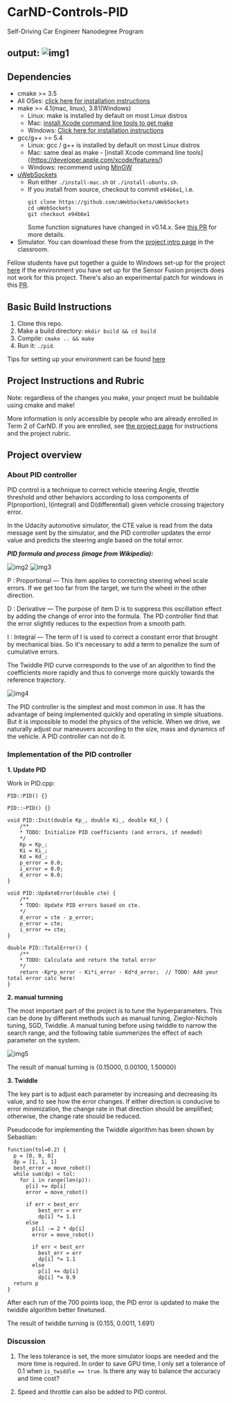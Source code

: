# CarND-Controls-PID
Self-Driving Car Engineer Nanodegree Program

[img1]: ./imgs/simulator.png
[img2]: ./imgs/formula.png
[img3]: ./imgs/process.png
[img4]: ./imgs/controllers.png
[img5]: ./imgs/tuning.png

output:
![img1]
---

## Dependencies

* cmake >= 3.5
 * All OSes: [click here for installation instructions](https://cmake.org/install/)
* make >= 4.1(mac, linux), 3.81(Windows)
  * Linux: make is installed by default on most Linux distros
  * Mac: [install Xcode command line tools to get make](https://developer.apple.com/xcode/features/)
  * Windows: [Click here for installation instructions](http://gnuwin32.sourceforge.net/packages/make.htm)
* gcc/g++ >= 5.4
  * Linux: gcc / g++ is installed by default on most Linux distros
  * Mac: same deal as make - [install Xcode command line tools]((https://developer.apple.com/xcode/features/)
  * Windows: recommend using [MinGW](http://www.mingw.org/)
* [uWebSockets](https://github.com/uWebSockets/uWebSockets)
  * Run either `./install-mac.sh` or `./install-ubuntu.sh`.
  * If you install from source, checkout to commit `e94b6e1`, i.e.
    ```
    git clone https://github.com/uWebSockets/uWebSockets 
    cd uWebSockets
    git checkout e94b6e1
    ```
    Some function signatures have changed in v0.14.x. See [this PR](https://github.com/udacity/CarND-MPC-Project/pull/3) for more details.
* Simulator. You can download these from the [project intro page](https://github.com/udacity/self-driving-car-sim/releases) in the classroom.

Fellow students have put together a guide to Windows set-up for the project [here](https://s3-us-west-1.amazonaws.com/udacity-selfdrivingcar/files/Kidnapped_Vehicle_Windows_Setup.pdf) if the environment you have set up for the Sensor Fusion projects does not work for this project. There's also an experimental patch for windows in this [PR](https://github.com/udacity/CarND-PID-Control-Project/pull/3).

## Basic Build Instructions

1. Clone this repo.
2. Make a build directory: `mkdir build && cd build`
3. Compile: `cmake .. && make`
4. Run it: `./pid`.

Tips for setting up your environment can be found [here](https://classroom.udacity.com/nanodegrees/nd013/parts/40f38239-66b6-46ec-ae68-03afd8a601c8/modules/0949fca6-b379-42af-a919-ee50aa304e6a/lessons/f758c44c-5e40-4e01-93b5-1a82aa4e044f/concepts/23d376c7-0195-4276-bdf0-e02f1f3c665d)

## Project Instructions and Rubric

Note: regardless of the changes you make, your project must be buildable using
cmake and make!

More information is only accessible by people who are already enrolled in Term 2
of CarND. If you are enrolled, see [the project page](https://classroom.udacity.com/nanodegrees/nd013/parts/40f38239-66b6-46ec-ae68-03afd8a601c8/modules/f1820894-8322-4bb3-81aa-b26b3c6dcbaf/lessons/e8235395-22dd-4b87-88e0-d108c5e5bbf4/concepts/6a4d8d42-6a04-4aa6-b284-1697c0fd6562)
for instructions and the project rubric.

## Project overview

### About PID controller

PID control is a technique to correct vehicle steering Angle, throttle threshold and other behaviors according to loss components of P(proportion), I(integral) and D(differential) given vehicle crossing trajectory error.

In the Udacity automotive simulator, the CTE value is read from the data message sent by the simulator, and the PID controller updates the error value and predicts the steering angle based on the total error.

***PID formula and process (image from Wikipedia):***

![img2]
![img3]

P : Proportional — This item applies to correcting steering wheel scale errors. If we get too far from the target, we turn the wheel in the other direction.

D : Derivative — The purpose of item D is to suppress this oscillation effect by adding the change of error into the formula. The PD controller find that the error slightly reduces to the expection from a smooth path.

I : Integral — The term of I is used to correct a constant error that brought by mechanical bias. So it's necessary to add a term to penalize the sum of cumulative errors.

The Twiddle PID curve corresponds to the use of an algorithm to find the coefficients more rapidly and thus to converge more quickly towards the reference trajectory.

![img4]

The PID controller is the simplest and most common in use. It has the advantage of being implemented quickly and operating in simple situations. But it is impossible to model the physics of the vehicle. When we drive, we naturally adjust our maneuvers according to the size, mass and dynamics of the vehicle. A PID controller can not do it.

### Implementation of the PID controller

**1. Update PID**

Work in PID.cpp:

    PID::PID() {}

    PID::~PID() {}

    void PID::Init(double Kp_, double Ki_, double Kd_) {
        /**
        * TODO: Initialize PID coefficients (and errors, if needed)
        */
        Kp = Kp_;
        Ki = Ki_;
        Kd = Kd_;
        p_error = 0.0;
        i_error = 0.0;
        d_error = 0.0;
    }

    void PID::UpdateError(double cte) {
        /**
        * TODO: Update PID errors based on cte.
        */
        d_error = cte - p_error;
        p_error = cte;
        i_error += cte;
    }

    double PID::TotalError() {
        /**
        * TODO: Calculate and return the total error
        */
        return -Kp*p_error - Ki*i_error - Kd*d_error;  // TODO: Add your total error calc here!
    }

**2. manual turnning**

The most important part of the project is to tune the hyperparameters. This can be done by different methods such as manual tuning, Zieglor-Nichols tuning, SGD, Twiddle. A manual tuning before using twiddle to narrow the search range, and the following table summerizes the effect of each parameter on the system.

![img5]

The result of manual turning is {0.15000, 0.00100, 1.50000}

**3. Twiddle**

The key part is to adjust each parameter by increasing and decreasing its value, and to see how the error changes. If either direction is conducive to error minimization, the change rate in that direction should be amplified; otherwise, the change rate should be reduced.

Pseudocode for implementing the Twiddle algorithm has been shown by Sebastian:

    function(tol=0.2) {
      p = [0, 0, 0]
      dp = [1, 1, 1]
      best_error = move_robot()
      while sum(dp) < tol:
        for i in range(len(p)):
          p[i] += dp[i]
          error = move_robot()
          
          if err < best_err
              best_err = err
              dp[i] *= 1.1
          else
            p[i] -= 2 * dp[i]
            error = move_robot()

            if err < best_err
              best_err = err
              dp[i] *= 1.1
            else
              p[i] += dp[i]
              dp[i] *= 0.9
      return p
    }

After each run of the 700 points loop, the PID error is updated to make the twiddle algorithm better finetuned.

The result of twiddle turning is {0.155, 0.0011, 1.691}

### Discussion

1. The less tolerance is set, the more simulator loops are needed and the more time is required. In order to save GPU time, I only set a tolerance of 0.1 when `is_twiddle == true`. Is there any way to balance the accuracy and time cost?

2. Speed and throttle can also be added to PID control.
